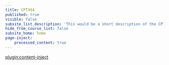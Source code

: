```yaml
---
title: CPT364
published: true
visible: false
subsite_list_description: 'This would be a short description of the CPT364 course.'
hide_from_course_list: false
subsite_home: home
page-inject:
    processed_content: true
---
```


[plugin:content-inject](/cpt364/home/_important-reminders)
